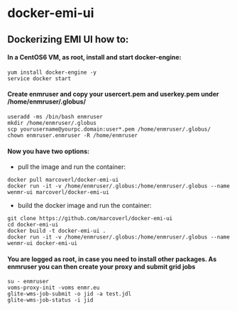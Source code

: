 # docker-emi-ui
## Dockerizing EMI UI how to:
#### In a CentOS6 VM, as root, install and start docker-engine:
```
yum install docker-engine -y
service docker start
```
#### Create enmruser and copy your usercert.pem and userkey.pem under /home/enmruser/.globus/
```
useradd -ms /bin/bash enmruser
mkdir /home/enmruser/.globus
scp yourusername@yourpc.domain:user*.pem /home/enmruser/.globus/
chown enmruser.enmruser -R /home/enmruser
```
#### Now you have two options:
- pull the image and run the container:
```
docker pull marcoverl/docker-emi-ui
docker run -it -v /home/enmruser/.globus:/home/enmruser/.globus --name wenmr-ui marcoverl/docker-emi-ui
```
- build the docker image and run the container:
```
git clone https://github.com/marcoverl/docker-emi-ui
cd docker-emi-ui
docker build -t docker-emi-ui .
docker run -it -v /home/enmruser/.globus:/home/enmruser/.globus --name wenmr-ui docker-emi-ui
```
#### You are logged as root, in case you need to install other packages. As enmruser you can then create your proxy and submit grid jobs
```
su - enmruser
voms-proxy-init -voms enmr.eu
glite-wms-job-submit -o jid -a test.jdl
glite-wms-job-status -i jid
```
